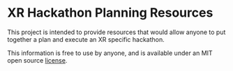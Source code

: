 # XR Hackathon Planning Resources

This project is intended to provide resources that would allow anyone to put together a plan and execute an XR specific hackathon.

This information is free to use by anyone, and is available under an MIT open source [license](license.md).